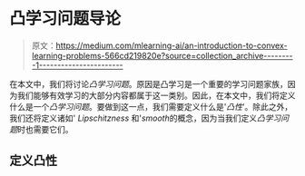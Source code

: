 # 凸学习问题导论

> 原文：<https://medium.com/mlearning-ai/an-introduction-to-convex-learning-problems-566cd219820e?source=collection_archive---------1----------------------->

在本文中，我们将讨论*凸学习问题*。原因是凸学习是一个重要的学习问题家族，因为我们能够有效学习的大部分内容都属于这一类别。因此，在本文中，我们将定义什么是一个*凸学习问题*。要做到这一点，我们需要定义什么是'*凸性*'。除此之外，我们还将定义诸如' *Lipschitzness* 和'*smooth*的概念，因为当我们定义*凸学习问题*时也需要它们。

## 定义凸性